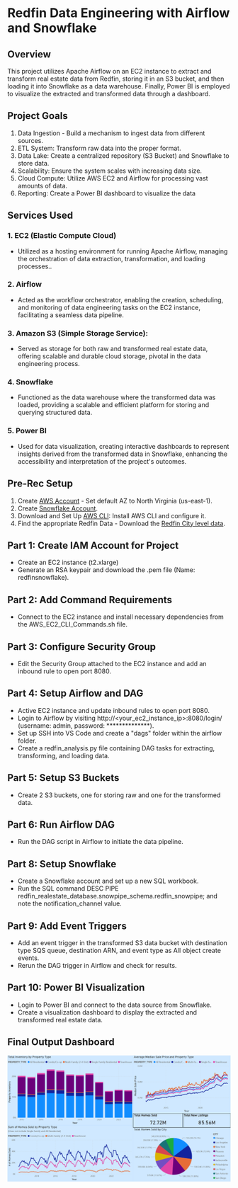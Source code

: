# Redfin Data Engineering with Airflow and Snowflake


## Overview
This project utilizes Apache Airflow on an EC2 instance to extract and transform real estate data from Redfin, storing it in an S3 bucket, and then loading it into Snowflake as a data warehouse. Finally, Power BI is employed to visualize the extracted and transformed data through a dashboard.

## Project Goals
1. Data Ingestion - Build a mechanism to ingest data from different sources.
2. ETL System: Transform raw data into the proper format.
3. Data Lake: Create a centralized repository (S3 Bucket) and Snowflake to store data.
4. Scalability: Ensure the system scales with increasing data size.
5. Cloud Compute: Utilize AWS EC2 and Airflow for processing vast amounts of data.
6. Reporting: Create a Power BI dashboard to visualize the data

## Services Used
### 1. EC2 (Elastic Compute Cloud)
  - Utilized as a hosting environment for running Apache Airflow, managing the orchestration of data extraction, transformation, and loading processes..
### 2. Airflow
  - Acted as the workflow orchestrator, enabling the creation, scheduling, and monitoring of data engineering tasks on the EC2 instance, facilitating a seamless data pipeline.
### 3. Amazon S3 (Simple Storage Service):
  - Served as storage for both raw and transformed real estate data, offering scalable and durable cloud storage, pivotal in the data engineering process.
### 4. Snowflake
  - Functioned as the data warehouse where the transformed data was loaded, providing a scalable and efficient platform for storing and querying structured data.
### 5. Power BI
  -  Used for data visualization, creating interactive dashboards to represent insights derived from the transformed data in Snowflake, enhancing the accessibility and interpretation of the project's outcomes.

## Pre-Rec Setup
1. Create [AWS Account](https://repost.aws/knowledge-center/create-and-activate-aws-account) - Set default AZ to North Virginia (us-east-1).
2. Create [Snowflake Account](https://signup.snowflake.com/?utm_source=google&utm_medium=paidsearch&utm_campaign=na-ca-en-brand-cloud-phrase&utm_content=go-rsa-evg-ss-free-trial&utm_term=c-g-snowflake%20computing-p&_bt=586482091113&_bk=snowflake%20computing&_bm=p&_bn=g&_bg=136172936548&gclsrc=aw.ds&gad_source=1&gclid=Cj0KCQiAnrOtBhDIARIsAFsSe508RUX5iE7-rE9zmkOiiMj8XrBDwdUUYsjfDTCi3Rq_0hcQlomJa0QaAkMqEALw_wcB).
3. Download and Set Up [AWS CLI](https://aws.amazon.com/cli/): Install AWS CLI and configure it. 
4. Find the appropriate Redfin Data - Download the [Redfin City level data](https://www.redfin.com/news/data-center/).

## Part 1: Create IAM Account for Project
  - Create an EC2 instance (t2.xlarge)
  - Generate an RSA keypair and download the .pem file (Name: redfinsnowflake).

## Part 2: Add Command Requirements
  - Connect to the EC2 instance and install necessary dependencies from the AWS_EC2_CLI_Commands.sh file.

## Part 3: Configure Security Group
  - Edit the Security Group attached to the EC2 instance and add an inbound rule to open port 8080.

## Part 4: Setup Airflow and DAG
  - Active EC2 instance and update inbound rules to open port 8080.
  - Login to Airflow by visiting http://<your_ec2_instance_ip>:8080/login/ (username: admin, password: **************).
  - Set up SSH into VS Code and create a "dags" folder within the airflow folder.
  - Create a redfin_analysis.py file containing DAG tasks for extracting, transforming, and loading data.

## Part 5: Setup S3 Buckets
  - Create 2 S3 buckets, one for storing raw and one for the transformed data.

## Part 6: Run Airflow DAG
  - Run the DAG script in Airflow to initiate the data pipeline.

## Part 8: Setup Snowflake
  - Create a Snowflake account and set up a new SQL workbook.
  - Run the SQL command DESC PIPE redfin_realestate_database.snowpipe_schema.redfin_snowpipe; and note the notification_channel value.

## Part 9: Add Event Triggers
  - Add an event trigger in the transformed S3 data bucket with destination type SQS queue, destination ARN, and event type as All object create events.
  - Rerun the DAG trigger in Airflow and check for results.

## Part 10: Power BI Visualization
  - Login to Power BI and connect to the data source from Snowflake.
  - Create a visualization dashboard to display the extracted and transformed real estate data.

## Final Output Dashboard
<img src="Power Bi Dashboard.png">
